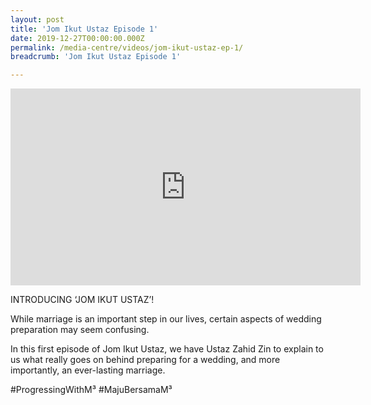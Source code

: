 ```yaml
---
layout: post
title: 'Jom Ikut Ustaz Episode 1'
date: 2019-12-27T00:00:00.000Z
permalink: /media-centre/videos/jom-ikut-ustaz-ep-1/
breadcrumb: 'Jom Ikut Ustaz Episode 1'

---
```



<div class="bp-youtube">
<iframe width="560" height="315" src="https://www.youtube.com/embed/8FJEFLXqlkQ" frameborder="0" allow="accelerometer; autoplay; encrypted-media; gyroscope; picture-in-picture" allowfullscreen></iframe>

</div>

INTRODUCING ‘JOM IKUT USTAZ’!

While marriage is an important step in our lives, certain aspects of wedding preparation may seem confusing.

In this first episode of Jom Ikut Ustaz, we have Ustaz Zahid Zin to explain to us what really goes on behind preparing for a wedding, and more importantly, an ever-lasting marriage.

#ProgressingWithM³ #MajuBersamaM³
